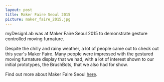 ```yaml
---
layout: post
title: Maker Faire Seoul 2015
picture: maker_faire_2015.jpg
---
```


myDesignLab was at Maker Faire Seoul 2015 to demonstrate gesture controlled moving furnature.

Despite the chilly and rainy weather, a lot of people came out to check out this year's Maker Faire. Many people were impressed with the gestured moving furnature display that we had, with a lot of interest shown to our initial prototypes, the BrushBots, that we also had for show.

Find out more about Maker Faire Seoul <a href = "http://www.make.co.kr/?page_id=1336">here</a>.